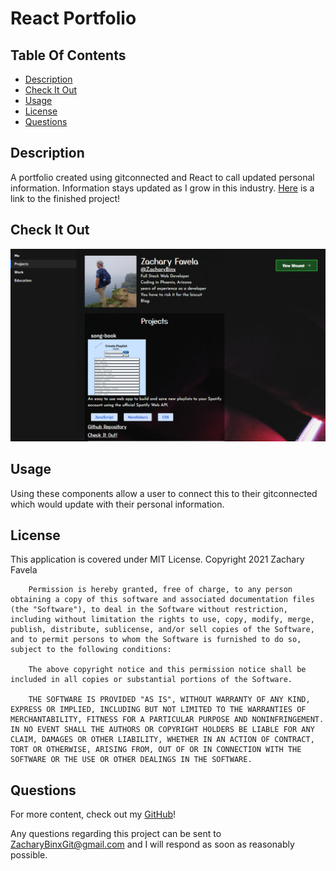 # React Portfolio

## Table Of Contents
<!-- click each bullet to move to the associated section -->
* [Description](#description)
* [Check It Out](#check-it-out)
* [Usage](#usage)
* [License](#license)
* [Questions](#questions)
## Description

A portfolio created using gitconnected and React to call updated personal information. Information stays updated as I grow in this industry. [Here](https://silly-mahavira-31f6b6.netlify.app/) is a link to the finished project!

## Check It Out

![](public\Projects.PNG)

## Usage

Using these components allow a user to connect this to their gitconnected which would update with their personal information.


## License

This application is covered under MIT License.
Copyright 2021 Zachary Favela
       
        Permission is hereby granted, free of charge, to any person obtaining a copy of this software and associated documentation files (the "Software"), to deal in the Software without restriction, including without limitation the rights to use, copy, modify, merge, publish, distribute, sublicense, and/or sell copies of the Software, and to permit persons to whom the Software is furnished to do so, subject to the following conditions:
        
        The above copyright notice and this permission notice shall be included in all copies or substantial portions of the Software.
        
        THE SOFTWARE IS PROVIDED "AS IS", WITHOUT WARRANTY OF ANY KIND, EXPRESS OR IMPLIED, INCLUDING BUT NOT LIMITED TO THE WARRANTIES OF MERCHANTABILITY, FITNESS FOR A PARTICULAR PURPOSE AND NONINFRINGEMENT. IN NO EVENT SHALL THE AUTHORS OR COPYRIGHT HOLDERS BE LIABLE FOR ANY CLAIM, DAMAGES OR OTHER LIABILITY, WHETHER IN AN ACTION OF CONTRACT, TORT OR OTHERWISE, ARISING FROM, OUT OF OR IN CONNECTION WITH THE SOFTWARE OR THE USE OR OTHER DEALINGS IN THE SOFTWARE.
## Questions

For more content, check out my [GitHub](https://github.com/ZacharyBinx/)!

Any questions regarding this project can be sent to ZacharyBinxGit@gmail.com and I will respond as soon as reasonably possible.
